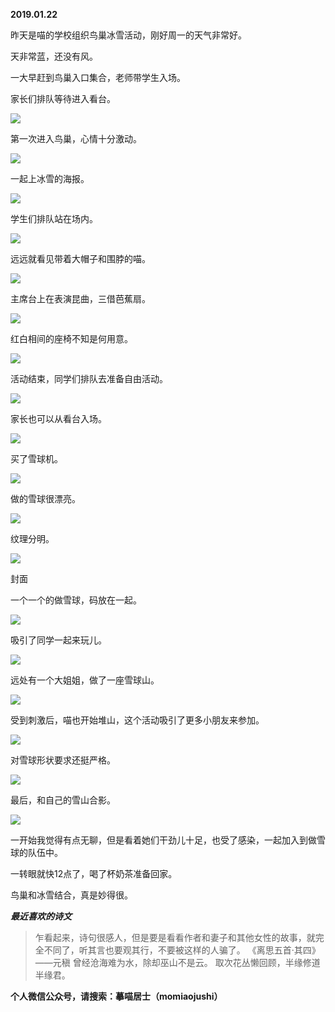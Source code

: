 
          
            
**2019.01.22**

昨天是喵的学校组织鸟巢冰雪活动，刚好周一的天气非常好。

天非常蓝，还没有风。

一大早赶到鸟巢入口集合，老师带学生入场。

家长们排队等待进入看台。




![](img/51001-7cc494da90c492d3.jpg)




第一次进入鸟巢，心情十分激动。




![](img/51001-7f2f82d20544e8f4.jpg)




一起上冰雪的海报。




![](img/51001-bf8ffc4a4d6ed17d.jpg)




学生们排队站在场内。




![](img/51001-5b10d1ac3ae1f5a9.jpg)




远远就看见带着大帽子和围脖的喵。




![](img/51001-582d33c81488534e.jpg)




主席台上在表演昆曲，三借芭蕉扇。




![](img/51001-8062afdb4cf79307.jpg)




红白相间的座椅不知是何用意。




![](img/51001-17f4325bae0e9beb.jpg)




活动结束，同学们排队去准备自由活动。




![](img/51001-8fd14fde5249b1f2.jpg)




家长也可以从看台入场。




![](img/51001-57d5babb94355ffe.jpg)




买了雪球机。




![](img/51001-99915e24310078e8.jpg)




做的雪球很漂亮。




![](img/51001-88b034bf961b3402.jpg)




纹理分明。




![](img/51001-a8776a901583b94c.jpg)

封面


一个一个的做雪球，码放在一起。




![](img/51001-19912f8073174538.jpg)




吸引了同学一起来玩儿。




![](img/51001-d21f8a8be50f5953.jpg)




远处有一个大姐姐，做了一座雪球山。




![](img/51001-86cee3f3d8845f0c.jpg)




受到刺激后，喵也开始堆山，这个活动吸引了更多小朋友来参加。




![](img/51001-dfae2a456b1bb936.jpg)




对雪球形状要求还挺严格。




![](img/51001-cea1902237672981.jpg)




最后，和自己的雪山合影。




![](img/51001-766fe8e4ed19303e.jpg)




一开始我觉得有点无聊，但是看着她们干劲儿十足，也受了感染，一起加入到做雪球的队伍中。

一转眼就快12点了，喝了杯奶茶准备回家。

鸟巢和冰雪结合，真是妙得很。


***最近喜欢的诗文***
>乍看起来，诗句很感人，但是要是看看作者和妻子和其他女性的故事，就完全不同了，听其言也要观其行，不要被这样的人骗了。
《离思五首·其四》——元稹
曾经沧海难为水，除却巫山不是云。
取次花丛懒回顾，半缘修道半缘君。




**个人微信公众号，请搜索：摹喵居士（momiaojushi）**

          
        
